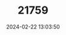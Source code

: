 ---
title: "21759"
category: "Thestor yildizae"
draft: false
date: 2024-02-22 13:03:50
languages:
  Afrikaans: ["Skiereiland-skollie", "Skiereiland-Skollie"]
  English: ["Peninsula Skolly"]
---